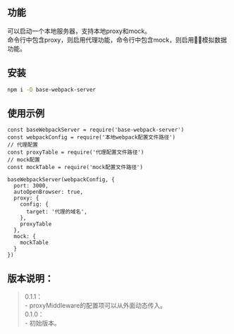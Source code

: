 ## 功能 
可以启动一个本地服务器，支持本地proxy和mock。<br>
命令行中包含proxy，则启用代理功能，命令行中包含mock，则启用模拟数据功能。

## 安装

``` bash
npm i -D base-webpack-server
```

## 使用示例

``` code
const baseWebpackServer = require('base-webpack-server')
const webpackConfig = require('本地webpack配置文件路径')
// 代理配置
const proxyTable = require('代理配置文件路径')
// mock配置
const mockTable = require('mock配置文件路径')

baseWebpackServer(webpackConfig, {
  port: 3000,
  autoOpenBrowser: true,
  proxy: {
    config: {
      target: '代理的域名',
    },
    proxyTable
  },
  mock: {
    mockTable
  }
})
```

## 版本说明：
>0.1.1：<br>
-&nbsp;proxyMiddleware的配置项可以从外面动态传入。<br>
>0.1.0：<br>
-&nbsp;初始版本。<br>
